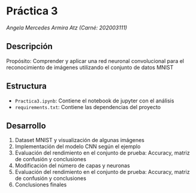 # Práctica 3

*Angela Mercedes Armira Atz (Carné: 202003111)*

## Descripción
Propósito: Comprender y aplicar una red neuronal convolucional para el reconocimiento de imágenes utilizando el conjunto de datos MNIST

## Estructura
- `Practica3.ipynb`: Contiene el notebook de jupyter con el análisis
- `requirements.txt`: Contiene las dependencias del proyecto

## Desarrollo
1. Dataset MNIST y visualización de algunas imágenes
2. Implementación del modelo CNN según el ejemplo
3. Evaluación del rendimiento en el conjunto de prueba: Accuracy, matriz de confusión y conclusiones
4. Modificación del número de capas y neuronas
5. Evaluación del rendimiento en el conjunto de prueba: Accuracy, matriz de confusión y conclusiones
6. Conclusiones finales
